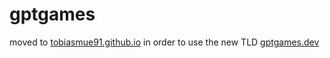 # gptgames
moved to [tobiasmue91.github.io](https://github.com/TobiasMue91/tobiasmue91.github.io) in order to use the new TLD [gptgames.dev](https://www.gptgames.dev/)
